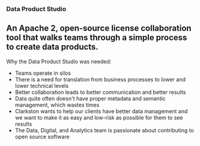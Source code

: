 ### Data Product Studio 
## An Apache 2, open-source license collaboration tool that walks teams through a simple process to create data products.

Why the Data Product Studio was needed:
- Teams operate in silos
- There is a need for translation from business processes to lower and lower technical levels
- Better collaboration leads to better communication and better results
- Data quite often doesn't have proper metadata and semantic management, which wastes times
- Clarkston wants to help our clients have better data management and we want to make it as easy and low-risk as possible for them to see results
- The Data, Digital, and Analytics team is passionate about contributing to open source software

<!--
**data-product-studio/data-product-studio** is a ✨ _special_ ✨ repository because its `README.md` (this file) appears on your GitHub profile.




-->
